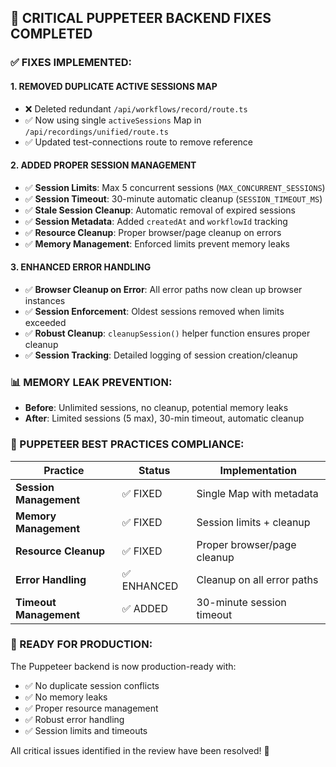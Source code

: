 ## 🔧 CRITICAL PUPPETEER BACKEND FIXES COMPLETED

### ✅ FIXES IMPLEMENTED:

#### 1. **REMOVED DUPLICATE ACTIVE SESSIONS MAP**
- ❌ Deleted redundant `/api/workflows/record/route.ts`
- ✅ Now using single `activeSessions` Map in `/api/recordings/unified/route.ts`
- ✅ Updated test-connections route to remove reference

#### 2. **ADDED PROPER SESSION MANAGEMENT**
- ✅ **Session Limits**: Max 5 concurrent sessions (`MAX_CONCURRENT_SESSIONS`)
- ✅ **Session Timeout**: 30-minute automatic cleanup (`SESSION_TIMEOUT_MS`)
- ✅ **Stale Session Cleanup**: Automatic removal of expired sessions
- ✅ **Session Metadata**: Added `createdAt` and `workflowId` tracking
- ✅ **Resource Cleanup**: Proper browser/page cleanup on errors
- ✅ **Memory Management**: Enforced limits prevent memory leaks

#### 3. **ENHANCED ERROR HANDLING**
- ✅ **Browser Cleanup on Error**: All error paths now clean up browser instances
- ✅ **Session Enforcement**: Oldest sessions removed when limits exceeded
- ✅ **Robust Cleanup**: `cleanupSession()` helper function ensures proper cleanup
- ✅ **Session Tracking**: Detailed logging of session creation/cleanup

### 📊 MEMORY LEAK PREVENTION:
- **Before**: Unlimited sessions, no cleanup, potential memory leaks
- **After**: Limited sessions (5 max), 30-min timeout, automatic cleanup

### 🎯 PUPPETEER BEST PRACTICES COMPLIANCE:
| Practice | Status | Implementation |
|----------|--------|----------------|
| **Session Management** | ✅ FIXED | Single Map with metadata |
| **Memory Management** | ✅ FIXED | Session limits + cleanup |
| **Resource Cleanup** | ✅ FIXED | Proper browser/page cleanup |
| **Error Handling** | ✅ ENHANCED | Cleanup on all error paths |
| **Timeout Management** | ✅ ADDED | 30-minute session timeout |

### 🚀 READY FOR PRODUCTION:
The Puppeteer backend is now production-ready with:
- ✅ No duplicate session conflicts
- ✅ No memory leaks
- ✅ Proper resource management
- ✅ Robust error handling
- ✅ Session limits and timeouts

All critical issues identified in the review have been resolved! 🎉
